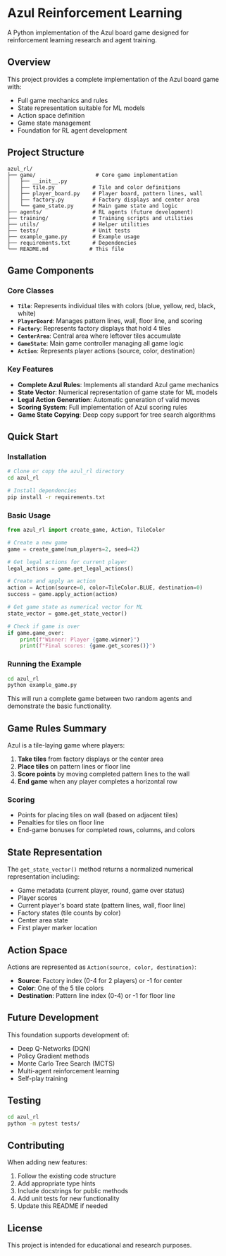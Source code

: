 # Azul Reinforcement Learning

A Python implementation of the Azul board game designed for reinforcement learning research and agent training.

## Overview

This project provides a complete implementation of the Azul board game with:
- Full game mechanics and rules
- State representation suitable for ML models
- Action space definition
- Game state management
- Foundation for RL agent development

## Project Structure

```
azul_rl/
├── game/                   # Core game implementation
│   ├── __init__.py
│   ├── tile.py            # Tile and color definitions
│   ├── player_board.py    # Player board, pattern lines, wall
│   ├── factory.py         # Factory displays and center area
│   └── game_state.py      # Main game state and logic
├── agents/                # RL agents (future development)
├── training/              # Training scripts and utilities
├── utils/                 # Helper utilities
├── tests/                 # Unit tests
├── example_game.py        # Example usage
├── requirements.txt       # Dependencies
└── README.md             # This file
```

## Game Components

### Core Classes

- **`Tile`**: Represents individual tiles with colors (blue, yellow, red, black, white)
- **`PlayerBoard`**: Manages pattern lines, wall, floor line, and scoring
- **`Factory`**: Represents factory displays that hold 4 tiles
- **`CenterArea`**: Central area where leftover tiles accumulate
- **`GameState`**: Main game controller managing all game logic
- **`Action`**: Represents player actions (source, color, destination)

### Key Features

- **Complete Azul Rules**: Implements all standard Azul game mechanics
- **State Vector**: Numerical representation of game state for ML models
- **Legal Action Generation**: Automatic generation of valid moves
- **Scoring System**: Full implementation of Azul scoring rules
- **Game State Copying**: Deep copy support for tree search algorithms

## Quick Start

### Installation

```bash
# Clone or copy the azul_rl directory
cd azul_rl

# Install dependencies
pip install -r requirements.txt
```

### Basic Usage

```python
from azul_rl import create_game, Action, TileColor

# Create a new game
game = create_game(num_players=2, seed=42)

# Get legal actions for current player
legal_actions = game.get_legal_actions()

# Create and apply an action
action = Action(source=0, color=TileColor.BLUE, destination=0)
success = game.apply_action(action)

# Get game state as numerical vector for ML
state_vector = game.get_state_vector()

# Check if game is over
if game.game_over:
    print(f"Winner: Player {game.winner}")
    print(f"Final scores: {game.get_scores()}")
```

### Running the Example

```bash
cd azul_rl
python example_game.py
```

This will run a complete game between two random agents and demonstrate the basic functionality.

## Game Rules Summary

Azul is a tile-laying game where players:

1. **Take tiles** from factory displays or the center area
2. **Place tiles** on pattern lines or floor line
3. **Score points** by moving completed pattern lines to the wall
4. **End game** when any player completes a horizontal row

### Scoring
- Points for placing tiles on wall (based on adjacent tiles)
- Penalties for tiles on floor line
- End-game bonuses for completed rows, columns, and colors

## State Representation

The `get_state_vector()` method returns a normalized numerical representation including:

- Game metadata (current player, round, game over status)
- Player scores
- Current player's board state (pattern lines, wall, floor line)
- Factory states (tile counts by color)
- Center area state
- First player marker location

## Action Space

Actions are represented as `Action(source, color, destination)`:
- **Source**: Factory index (0-4 for 2 players) or -1 for center
- **Color**: One of the 5 tile colors
- **Destination**: Pattern line index (0-4) or -1 for floor line

## Future Development

This foundation supports development of:
- Deep Q-Networks (DQN)
- Policy Gradient methods
- Monte Carlo Tree Search (MCTS)
- Multi-agent reinforcement learning
- Self-play training

## Testing

```bash
cd azul_rl
python -m pytest tests/
```

## Contributing

When adding new features:
1. Follow the existing code structure
2. Add appropriate type hints
3. Include docstrings for public methods
4. Add unit tests for new functionality
5. Update this README if needed

## License

This project is intended for educational and research purposes. 